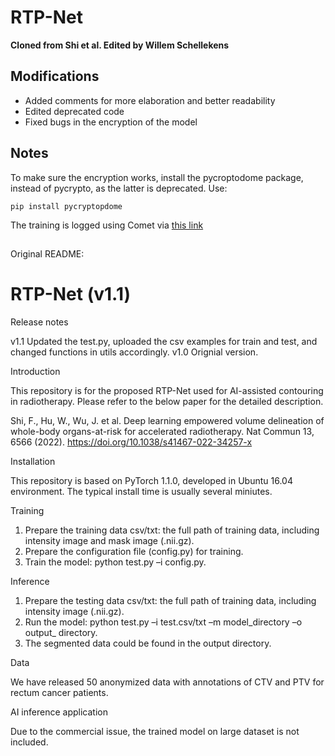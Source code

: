 # RTP-Net
**Cloned from Shi et al. Edited by Willem Schellekens**

## Modifications
- Added comments for more elaboration and better readability
- Edited deprecated code
- Fixed bugs in the encryption of the model

## Notes
To make sure the encryption works, install the pycroptodome package, instead of pycrypto, as the latter is deprecated. Use:
```
pip install pycryptopdome
```
The training is logged using Comet via [this link](https://www.comet.com/whschellekens/rtp-1)

##

Original README:

# RTP-Net (v1.1)

Release notes

v1.1 Updated the test.py, uploaded the csv examples for train and test, and changed functions in utils accordingly. 
v1.0 Orignial version.

Introduction

This repository is for the proposed RTP-Net used for AI-assisted contouring in radiotherapy. Please refer to the below paper for the detailed description. 

Shi, F., Hu, W., Wu, J. et al. Deep learning empowered volume delineation of whole-body organs-at-risk for accelerated radiotherapy. Nat Commun 13, 6566 (2022). https://doi.org/10.1038/s41467-022-34257-x

Installation

This repository is based on PyTorch 1.1.0, developed in Ubuntu 16.04 environment. The typical install time is usually several miniutes. 

Training

1.	Prepare the training data csv/txt: the full path of training data, including intensity image and mask image (.nii.gz).
2.	Prepare the configuration file (config.py) for training.
3.	Train the model: python test.py –i config.py.

Inference

1.	Prepare the testing data csv/txt: the full path of training data, including intensity image (.nii.gz).
2.	Run the model: python test.py –i test.csv/txt –m model_directory –o output_ directory.
3.	The segmented data could be found in the output directory.

Data 

We have released 50 anonymized data with annotations of CTV and PTV for rectum cancer patients.

AI inference application

Due to the commercial issue, the trained model on large dataset is not included.
